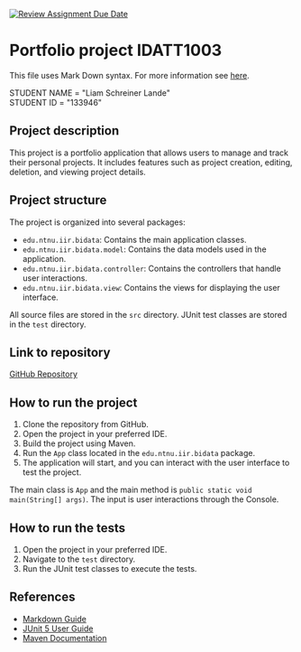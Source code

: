 [![Review Assignment Due Date](https://classroom.github.com/assets/deadline-readme-button-22041afd0340ce965d47ae6ef1cefeee28c7c493a6346c4f15d667ab976d596c.svg)](https://classroom.github.com/a/INcAwgxk)
# Portfolio project IDATT1003
This file uses Mark Down syntax. For more information see [here](https://www.markdownguide.org/basic-syntax/).

STUDENT NAME = "Liam Schreiner Lande"  
STUDENT ID = "133946"

## Project description

This project is a portfolio application that allows users to manage and track their personal projects. It includes features such as project creation, editing, deletion, and viewing project details.

## Project structure

The project is organized into several packages:
- `edu.ntnu.iir.bidata`: Contains the main application classes.
- `edu.ntnu.iir.bidata.model`: Contains the data models used in the application.
- `edu.ntnu.iir.bidata.controller`: Contains the controllers that handle user interactions.
- `edu.ntnu.iir.bidata.view`: Contains the views for displaying the user interface.

All source files are stored in the `src` directory. JUnit test classes are stored in the `test` directory.

## Link to repository

[GitHub Repository](https://github.com/NTNU-IDI/idatt1003-mappe-2024-LiamLande)

## How to run the project

1. Clone the repository from GitHub.
2. Open the project in your preferred IDE.
3. Build the project using Maven.
4. Run the `App` class located in the `edu.ntnu.iir.bidata` package.
5. The application will start, and you can interact with the user interface to test the project.

The main class is `App` and the main method is `public static void main(String[] args)`. The input is user interactions through the Console.

## How to run the tests

1. Open the project in your preferred IDE.
2. Navigate to the `test` directory.
3. Run the JUnit test classes to execute the tests.

## References

- [Markdown Guide](https://www.markdownguide.org/basic-syntax/)
- [JUnit 5 User Guide](https://junit.org/junit5/docs/current/user-guide/)
- [Maven Documentation](https://maven.apache.org/guides/index.html)